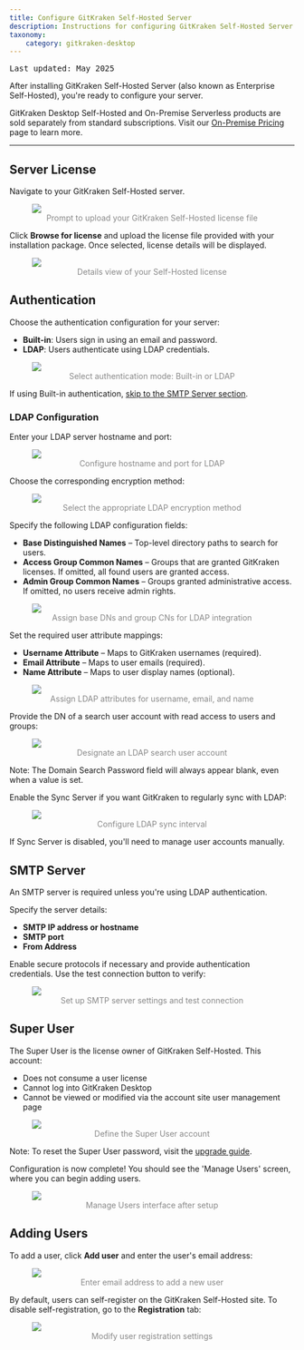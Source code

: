 ```yaml
---
title: Configure GitKraken Self-Hosted Server
description: Instructions for configuring GitKraken Self-Hosted Server
taxonomy:
    category: gitkraken-desktop
---
```


<kbd>Last updated: May 2025</kbd>

After installing GitKraken Self-Hosted Server (also known as Enterprise Self-Hosted), you're ready to configure your server.

<div class='callout callout--warning'>
  <p>GitKraken Desktop Self-Hosted and On-Premise Serverless products are sold separately from standard subscriptions. Visit our <a href='https://www.gitkraken.com/git-client/on-premise-pricing?source=help_center&product=gitkraken'>On-Premise Pricing</a> page to learn more.</p>
</div>

***

<a id="server-license"></a>

## Server License

Navigate to your GitKraken Self-Hosted server.

<figure>
<img src='/wp-content/uploads/select-license.png' srcset='/wp-content/uploads/select-license@2x.png' class="help-center-img img-bordered" />
<figcaption style="text-align: center; color: #888">Prompt to upload your GitKraken Self-Hosted license file</figcaption>
</figure>

Click **Browse for license** and upload the license file provided with your installation package. Once selected, license details will be displayed.

<figure>
<img src='/wp-content/uploads/license-details.png' srcset='/wp-content/uploads/license-details@2x.png' class="help-center-img img-bordered" />
<figcaption style="text-align: center; color: #888">Details view of your Self-Hosted license</figcaption>
</figure>

<a id="authentication"></a>

## Authentication

Choose the authentication configuration for your server:

- **Built-in**: Users sign in using an email and password.
- **LDAP**: Users authenticate using LDAP credentials.

<figure>
<img src='/wp-content/uploads/auth-config.png' srcset='/wp-content/uploads/auth-config@2x.png' class="help-center-img img-bordered" />
<figcaption style="text-align: center; color: #888">Select authentication mode: Built-in or LDAP</figcaption>
</figure>

If using Built-in authentication, [skip to the SMTP Server section](#smtp-server).

<a id="ldap-configuration"></a>

### LDAP Configuration

Enter your LDAP server hostname and port:

<figure>
<img src='/wp-content/uploads/ldap-host-port.png' srcset='/wp-content/uploads/ldap-host-port@2x.png' class="help-center-img img-bordered" />
<figcaption style="text-align: center; color: #888">Configure hostname and port for LDAP</figcaption>
</figure>

Choose the corresponding encryption method:

<figure>
<img src='/wp-content/uploads/encryption-method.png' srcset='/wp-content/uploads/encryption-method@2x.png' class="help-center-img img-bordered" />
<figcaption style="text-align: center; color: #888">Select the appropriate LDAP encryption method</figcaption>
</figure>

Specify the following LDAP configuration fields:

- **Base Distinguished Names** – Top-level directory paths to search for users.
- **Access Group Common Names** – Groups that are granted GitKraken licenses. If omitted, all found users are granted access.
- **Admin Group Common Names** – Groups granted administrative access. If omitted, no users receive admin rights.

<figure>
<img src='/wp-content/uploads/base-dn.png' srcset='/wp-content/uploads/base-dn@2x.png' class="help-center-img img-bordered" />
<figcaption style="text-align: center; color: #888">Assign base DNs and group CNs for LDAP integration</figcaption>
</figure>

Set the required user attribute mappings:

- **Username Attribute** – Maps to GitKraken usernames (required).
- **Email Attribute** – Maps to user emails (required).
- **Name Attribute** – Maps to user display names (optional).

<figure>
<img src='/wp-content/uploads/user-attributes.png' srcset='/wp-content/uploads/user-attributes@2x.png' class="help-center-img img-bordered" />
<figcaption style="text-align: center; color: #888">Assign LDAP attributes for username, email, and name</figcaption>
</figure>

Provide the DN of a search user account with read access to users and groups:

<figure>
<img src='/wp-content/uploads/search-user.png' srcset='/wp-content/uploads/search-user@2x.png' class="help-center-img img-bordered" />
<figcaption style="text-align: center; color: #888">Designate an LDAP search user account</figcaption>
</figure>

<div class='callout callout--warning'>
  <p>Note: The Domain Search Password field will always appear blank, even when a value is set.</p>
</div>

Enable the Sync Server if you want GitKraken to regularly sync with LDAP:

<figure>
<img src='/wp-content/uploads/sync-server.png' srcset='/wp-content/uploads/sync-server@2x.png' class="help-center-img img-bordered" />
<figcaption style="text-align: center; color: #888">Configure LDAP sync interval</figcaption>
</figure>

If Sync Server is disabled, you'll need to manage user accounts manually.

<a id="smtp-server"></a>

## SMTP Server

An SMTP server is required unless you're using LDAP authentication.

Specify the server details:
- **SMTP IP address or hostname**
- **SMTP port**
- **From Address**

Enable secure protocols if necessary and provide authentication credentials. Use the test connection button to verify:

<figure>
<img src='/wp-content/uploads/smtp-setup.png' srcset='/wp-content/uploads/smtp-setup@2x.png' class="help-center-img img-bordered" />
<figcaption style="text-align: center; color: #888">Set up SMTP server settings and test connection</figcaption>
</figure>

<a id="super-user"></a>

## Super User

The Super User is the license owner of GitKraken Self-Hosted. This account:

- Does not consume a user license
- Cannot log into GitKraken Desktop
- Cannot be viewed or modified via the account site user management page

<figure>
<img src='/wp-content/uploads/super-user.png' srcset='/wp-content/uploads/super-user@2x.png' class="help-center-img img-bordered" />
<figcaption style="text-align: center; color: #888">Define the Super User account</figcaption>
</figure>

<div class='callout callout--neutral'>
  <p>Note: To reset the Super User password, visit the <a href="/enterprise/upgrade-enterprise/#reset-the-super-user-password">upgrade guide</a>.</p>
</div>

Configuration is now complete! You should see the 'Manage Users' screen, where you can begin adding users.

<figure>
<img src='/wp-content/uploads/manage-users.png' srcset='/wp-content/uploads/manage-users@2x.png' class="help-center-img img-bordered" />
<figcaption style="text-align: center; color: #888">Manage Users interface after setup</figcaption>
</figure>

<a id="adding-users"></a>

## Adding Users

To add a user, click **Add user** and enter the user's email address:

<figure>
<img src='/wp-content/uploads/user-email.png' srcset='/wp-content/uploads/user-email@2x.png' class="help-center-img img-bordered" />
<figcaption style="text-align: center; color: #888">Enter email address to add a new user</figcaption>
</figure>

By default, users can self-register on the GitKraken Self-Hosted site. To disable self-registration, go to the **Registration** tab:

<figure>
<img src='/wp-content/uploads/registration-settings.png' srcset='/wp-content/uploads/registration-settings@2x.png' class="help-center-img img-bordered" />
<figcaption style="text-align: center; color: #888">Modify user registration settings</figcaption>
</figure>
